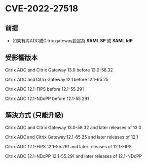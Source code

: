 # CVE-2022-27518

## 前提
* 如果有將ADC或Citrix gateway設定為 **SAML SP** 或 **SAML IdP**

## 受影響版本
Citrix ADC and Citrix Gateway 13.0 before 13.0-58.32

Citrix ADC and Citrix Gateway 12.1 before 12.1-65.25

Citrix ADC 12.1-FIPS before 12.1-55.291

Citrix ADC 12.1-NDcPP before 12.1-55.291


## 解決方式 (只能升級)
Citrix ADC and Citrix Gateway 13.0-58.32 and later releases of 13.0

Citrix ADC and Citrix Gateway 12.1-65.25 and later releases of 12.1

Citrix ADC 12.1-FIPS 12.1-55.291 and later releases of 12.1-FIPS

Citrix ADC 12.1-NDcPP 12.1-55.291 and later releases of 12.1-NDcPP

